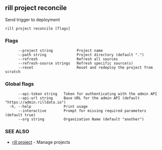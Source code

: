 ## rill project reconcile

Send trigger to deployment

```
rill project reconcile [flags]
```

### Flags

```
      --project string           Project name
      --path string              Project directory (default ".")
      --refresh                  Refresh all sources
      --refresh-source strings   Refresh specific source(s)
      --reset                    Reset and redeploy the project from scratch
```

### Global flags

```
      --api-token string   Token for authenticating with the admin API
      --api-url string     Base URL for the admin API (default "https://admin.rilldata.io")
  -h, --help               Print usage
      --interactive        Prompt for missing required parameters (default true)
      --org string         Organization Name (default "another")
```

### SEE ALSO

* [rill project](project.md)	 - Manage projects

